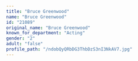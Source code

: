 ```yaml
---
title: "Bruce Greenwood"
name: "Bruce Greenwood"
id: "21089"
original_name: "Bruce Greenwood"
known_for_department: "Acting"
gender: "2"
adult: "false"
profile_path: "/ndobQyQRbDG3ThbDzS3nI3NkAV7.jpg"
---
```

